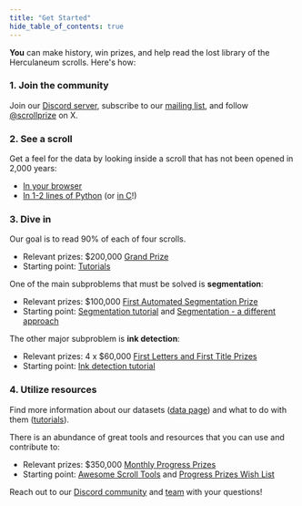 ```yaml
---
title: "Get Started"
hide_table_of_contents: true
---
```


<head>
  <html data-theme="dark" />

  <meta
    name="description"
    content="A $1,000,000+ machine learning and computer vision competition"
  />

  <meta property="og:type" content="website" />
  <meta property="og:url" content="https://scrollprize.org" />
  <meta property="og:title" content="Vesuvius Challenge" />
  <meta
    property="og:description"
    content="A $1,000,000+ machine learning and computer vision competition"
  />
  <meta
    property="og:image"
    content="https://scrollprize.org/img/social/opengraph.jpg"
  />

  <meta property="twitter:card" content="summary_large_image" />
  <meta property="twitter:url" content="https://scrollprize.org" />
  <meta property="twitter:title" content="Vesuvius Challenge" />
  <meta
    property="twitter:description"
    content="A $1,000,000+ machine learning and computer vision competition"
  />
  <meta
    property="twitter:image"
    content="https://scrollprize.org/img/social/opengraph.jpg"
  />
</head>

**You** can make history, win prizes, and help read the lost library of the Herculaneum scrolls. Here's how:

### 1. Join the community

Join our [Discord server](https://discord.gg/V4fJhvtaQn), subscribe to our [mailing list](https://scrollprize.substack.com), and follow [@scrollprize](https://x.com/scrollprize) on X.

### 2. See a scroll

Get a feel for the data by looking inside a scroll that has not been opened in 2,000 years:
* [In your browser](https://dl.ash2txt.org/view/Scroll1)
* [In 1-2 lines of Python](https://github.com/ScrollPrize/vesuvius) (or [in C](https://github.com/ScrollPrize/vesuvius-c)!)

### 3. Dive in

Our goal is to read 90% of each of four scrolls.

* Relevant prizes: $200,000 [Grand Prize](2024_prizes#2024-grand-prize)
* Starting point: [Tutorials](tutorial1)

One of the main subproblems that must be solved is **segmentation**:

* Relevant prizes: $100,000 [First Automated Segmentation Prize](2024_prizes#first-automated-segmentation-prize)
* Starting point: [Segmentation tutorial](tutorial3) and [Segmentation - a different approach](tutorial4)

The other major subproblem is **ink detection**:

* Relevant prizes: 4 x $60,000 [First Letters and First Title Prizes](2024_prizes#3-first-letters-prizes--first-title-prize)
* Starting point: [Ink detection tutorial](tutorial5)

### 4. Utilize resources

Find more information about our datasets ([data page](data)) and what to do with them ([tutorials](tutorial1)).

There is an abundance of great tools and resources that you can use and contribute to:

* Relevant prizes: $350,000 [Monthly Progress Prizes](2024_prizes#monthly-progress-prizes)
* Starting point: [Awesome Scroll Tools](community_projects) and [Progress Prizes Wish List](2024_prizes#monthly-progress-prizes)

Reach out to our [Discord community](https://discord.gg/V4fJhvtaQn) and [team](mailto:team@scrollprize.org) with your questions!

<!-- cloud image https://github.com/ScrollPrize/cloud-image -->
<!-- cloud credits (link to form to apply for them) -->
<!-- Minecraft -->

<!--
2min intro videos:
intro - where we are
ink detection
segmentation
virtual unwrapping/2023 GP
scroll walking tour
-->

<!-- sheet stitching problem formulation & graph file -->
<!-- thaumato tutorial video -->
<!-- ink detection notebook -->
<!-- add each of the new notebooks somewhere (data pages and/or tutorial pages) -->
<!-- some notes from Ben and David -->
